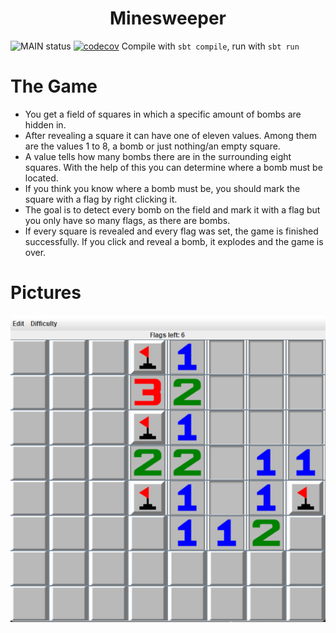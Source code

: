 <p align="center">
  <h1 align="center">Minesweeper</h1>
</p>

  ![MAIN status](https://github.com/sebastianillges/Minesweeper/actions/workflows/scala.yml/badge.svg)
  [![codecov](https://codecov.io/gh/sebastianillges/Minesweeper/branch/main/graph/badge.svg?token=QH2Z0JDP9Y)](https://codecov.io/gh/sebastianillges/Minesweeper)
  Compile with `sbt compile`, run with `sbt run`

# The Game
* You get a field of squares in which a specific amount of bombs are hidden in.
* After revealing a square it can have one of eleven values. Among them are the values 1 to 8, a bomb or just nothing/an empty square.
* A value tells how many bombs there are in the surrounding eight squares. With the help of this you can determine where a bomb must be located.
* If you think you know where a bomb must be, you should mark the square with a flag by right clicking it.
* The goal is to detect every bomb on the field and mark it with a flag but you only have so many flags, as there are bombs.
* If every square is revealed and every flag was set, the game is finished successfully. If you click and reveal a bomb, it explodes and the game is over.

# Pictures
  ![alt text](src/main/resources/readmePictures/Minesweeper-showcase.png)<br/>

